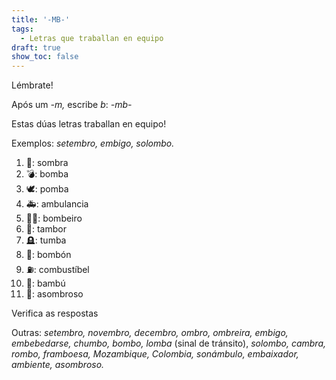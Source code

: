 ```yaml
---
title: '-MB-'
tags:
  - Letras que traballan en equipo
draft: true
show_toc: false
---
```

<article>
Lémbrate!

Após um *-m,* escribe *b*: *-mb-* 

Estas dúas letras traballan en equipo!

Exemplos: *setembro, embigo, solombo.* 
</article>

1. <e-moji>👤</e-moji>: <e-answer>sombra</e-answer>
2. <e-moji>💣</e-moji>: <e-answer>bomba</e-answer>
3. <e-moji>🕊️</e-moji>: <e-answer>pomba</e-answer>
4. <e-moji>🚑</e-moji>: <e-answer>ambulancia</e-answer>
5. <e-moji>🧑‍🚒</e-moji>: <e-answer>bombeiro</e-answer>
6. <e-moji>🥁</e-moji>: <e-answer>tambor</e-answer>
7. <e-moji>🪦</e-moji>: <e-answer>tumba</e-answer>
8. <e-moji>🍫</e-moji>: <e-answer>bombón</e-answer>
9. <e-moji>⛽</e-moji>: <e-answer>combustíbel</e-answer>
10. <e-moji>🎍</e-moji>: <e-answer>bambú</e-answer>
11. <e-moji>🤩</e-moji>: <e-answer>asombroso</e-answer>

<e-validate>Verifica as respostas</e-validate>

Outras: *setembro, novembro, decembro, ombro, ombreira, embigo, embebedarse, chumbo, bombo, lomba* (sinal de tránsito), *solombo, cambra, rombo, framboesa, Mozambique, Colombia, sonámbulo, embaixador, ambiente, asombroso.*


